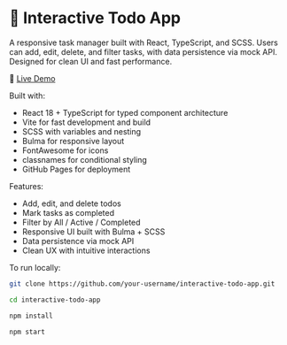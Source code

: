 # 📝 Interactive Todo App

A responsive task manager built with React, TypeScript, and SCSS. Users can add, edit, delete, and filter tasks, with data persistence via mock API. Designed for clean UI and fast performance.

🔗 [Live Demo](https://davidhurmanchuk.github.io/todo-app/)

Built with:
- React 18 + TypeScript for typed component architecture
- Vite for fast development and build
- SCSS with variables and nesting
- Bulma for responsive layout
- FontAwesome for icons
- classnames for conditional styling
- GitHub Pages for deployment

Features:
- Add, edit, and delete todos
- Mark tasks as completed
- Filter by All / Active / Completed
- Responsive UI built with Bulma + SCSS
- Data persistence via mock API
- Clean UX with intuitive interactions

To run locally:
```bash
git clone https://github.com/your-username/interactive-todo-app.git
```
```bash
cd interactive-todo-app
```
```bash
npm install
```
```bash
npm start
```